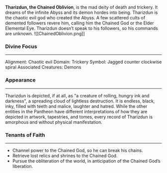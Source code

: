 **Tharizdun, the Chained Oblivion**, is the mad deity of death and trickery. It dreams of the infinite Abyss and its demon hordes into being. Tharizdun is the chaotic evil god who created the Abyss. A few scattered cults of demented followers revere him, calling him the Chained God or the Elder Elemental Eye. Tharizdun doesn’t speak to his followers, so his commands are unknown.
![[ChainedOblivion.png]]
### Divine Focus
---
Alignment: Chaotic evil
Domain: Trickery
Symbol: Jagged counter clockwise spiral
Associated Creatures: Demons
### Appearance
------
Tharizdun is depicted, if at all, as "a creature of rolling, hungry ink and darkness", a spreading cloud of lightless destruction. It is endless, black, inky, filled with teeth and malice, laughter and hatred. While the other entities in the Pantheon have different interpretations of how they are depicted in artwork, tapestries, and tomes, every record of Tharizdun is amorphous and without physical manifestation.
### Tenants of Faith
---
- Channel power to the Chained God, so he can break his chains.
- Retrieve lost relics and shrines to the Chained God.
- Pursue the obliteration of the world, in anticipation of the Chained God’s liberation.